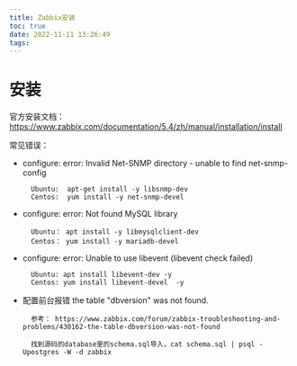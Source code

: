 ```yaml
---
title: Zabbix安装
toc: true
date: 2022-11-11 13:26:49
tags:
---
```


# 安装

官方安装文档：https://www.zabbix.com/documentation/5.4/zh/manual/installation/install

常见错误：

- configure: error: Invalid Net-SNMP directory - unable to find net-snmp-config

        Ubuntu:  apt-get install -y libsnmp-dev
        Centos:  yum install -y net-snmp-devel

- configure: error: Not found MySQL library

        Ubuntu： apt install -y libmysqlclient-dev
        Centos： yum install -y mariadb-devel

- configure: error: Unable to use libevent (libevent check failed)

        Ubuntu: apt install libevent-dev -y
        Centos: yum install libevent-devel  -y
- 配置前台报错 the table "dbversion" was not found.

        参考： https://www.zabbix.com/forum/zabbix-troubleshooting-and-problems/430162-the-table-dbversion-was-not-found

        找到源码的database里的schema.sql导入，cat schema.sql | psql -Upostgres -W -d zabbix
